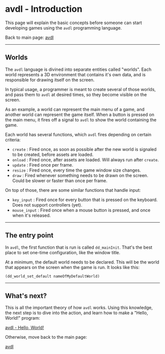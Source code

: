 # avdl - Introduction

This page will explain the basic concepts before someone
can start developing games using the `avdl` programming
language.

Back to main page: <a class="menu" href="/avdl">avdl</a>

---

## Worlds

The `avdl` language is divined into separate entities
called "worlds". Each world represents a 3D environment that
contains it's own data, and is responsible for drawing itself
on the screen.

In typical usage, a programmer is meant to create several
of those worlds, and pass them to `avdl` at desired times,
so they become visible on the screen.

As an example, a world can represent the main menu
of a game, and another world can represent the game itself.
When a button is pressed on the main menu, it fires off a
signal to `avdl` to show the world containing the game.

Each world has several functions, which `avdl` fires depending on
certain criteria:

* `create` : Fired once, as soon as possible after the new world
	is signaled to be created, before assets are loaded.
* `onload` : Fired once, after assets are loaded. Will always
	run after `create`.
* `update` : Fired once per frame.
* `resize` : Fired once, every time the game window size changes.
* `draw`   : Fired whenever something needs to be drawn on the screen.
	Could be slower or faster than once per frame.

On top of those, there are some similar functions that handle input:

* `key_input` : Fired once for every button that is pressed on the keyboard.
	Does not support controllers (yet).
* `mouse_input` : Fired once when a mouse button is pressed, and once when it's
	released.

---

## The entry point

In `avdl`, the first function that is run is called `dd_mainInit`.
That's the best place to set one-time configuration, like the window title.

At a minimum, the default world needs to be declared. This will be the world
that appears on the screen when the game is run. It looks like this:

	(dd_world_set_default nameOfMyDefaultWorld)

---

## What's next?

This is all the important theory of how `avdl` works.
Using this knowledge, the next step is to dive into the action,
and learn how to make a "Hello, World!" program:

<a class="menu" href="/avdl/hello-world.html">avdl - Hello, World!</a>

Otherwise, move back to the main page:

<a class="menu" href="/avdl">avdl</a>
